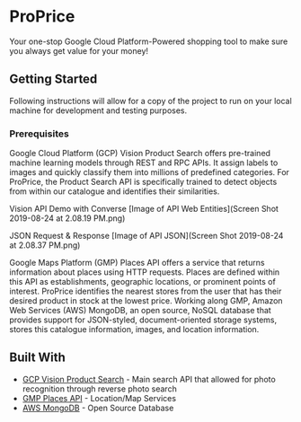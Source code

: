 # ProPrice
Your one-stop Google Cloud Platform-Powered shopping tool to make sure you always get value for your money!

## Getting Started
Following instructions will allow for a copy of the project to run on your local machine for development and testing purposes. 

### Prerequisites

Google Cloud Platform (GCP) Vision Product Search offers pre-trained machine learning models through REST and RPC APIs. It assign labels to images and quickly classify them into millions of predefined categories. For ProPrice, the Product Search API is specifically trained to detect objects from within our catalogue and identifies their similarities. 

Vision API Demo with Converse 
[Image of API Web Entities](Screen Shot 2019-08-24 at 2.08.19 PM.png)

JSON Request & Response
[Image of API JSON](Screen Shot 2019-08-24 at 2.08.37 PM.png)

Google Maps Platform (GMP) Places API offers a service that returns information about places using HTTP requests. Places are defined within this API as establishments, geographic locations, or prominent points of interest. ProPrice identifies the nearest stores from the user that has their desired product in stock at the lowest price. Working along GMP,  Amazon Web Services (AWS) MongoDB, an open source, NoSQL database that provides support for JSON-styled, document-oriented storage systems, stores this catalogue information, images, and location information. 

## Built With

* [GCP Vision Product Search](https://cloud.google.com/vision/product-search/docs/) - Main search API that allowed for photo recognition through reverse photo search 
* [GMP Places API](https://developers.google.com/places/web-service/search) - Location/Map Services
* [AWS MongoDB](https://docs.aws.amazon.com/quickstart/latest/mongodb/overview.html) - Open Source Database
